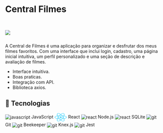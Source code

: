 # Central Filmes

<h1>
         <img src="src/assets/perfil.gif" >
</h1>

 A Central de Filmes é uma aplicação para organizar e desfrutar dos meus filmes favoritos. Com uma interface que inclui login, cadastro, uma página inicial intuitiva, um perfil personalizado e uma seção de descrição e avaliação de filmes.

- Interface intuitiva.
- Boas praticas.
- Integração com API.
- Biblioteca axios.

## 🔧 Tecnologias

 <img align="center" alt="javascript" height="30" width="40" src="https://cdn.jsdelivr.net/gh/devicons/devicon/icons/javascript/javascript-original.svg" /> JavaScript 
 <img align="center" alt="React" height="30" width="40" src="https://raw.githubusercontent.com/devicons/devicon/master/icons/react/react-original.svg"> React
 <img align="center" alt="react" height="30" width="40" src="https://cdn.jsdelivr.net/gh/devicons/devicon/icons/nodejs/nodejs-original.svg" /> Node.js
 <img align="center" alt="react" height="30" width="40" src="https://cdn.jsdelivr.net/gh/devicons/devicon/icons/sqlite/sqlite-original.svg" /> SQLite
 <img align="center" alt="git" height="30" width="40" src="https://cdn.jsdelivr.net/gh/devicons/devicon/icons/git/git-original.svg" /> Git
 <img align="center" alt="git" height="30" width="60" src="https://images.g2crowd.com/uploads/product/image/social_landscape/social_landscape_4eafe3715c8622c7c51c1ed85a65a262/beekeeper-studio.png" /> Beekeeper
 <img align="center" alt="git" height="30" width="30" src="https://knexjs.org/knex-logo.png" /> Knex.js
 <img align="center" alt="git" height="30" width="30" src="https://www.svgrepo.com/show/353930/jest.svg" /> Jest
